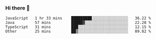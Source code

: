 ### Hi there 👋

<!--START_SECTION:waka-->

```text
JavaScript   1 hr 33 mins    █████████░░░░░░░░░░░░░░░░   36.22 %
Java         57 mins         █████▓░░░░░░░░░░░░░░░░░░░   22.28 %
TypeScript   31 mins         ███░░░░░░░░░░░░░░░░░░░░░░   12.15 %
Other        25 mins         ██▒░░░░░░░░░░░░░░░░░░░░░░   09.82 %
```

<!--END_SECTION:waka-->

<!--
**Jonas-VanHaeken/Jonas-VanHaeken** is a ✨ _special_ ✨ repository because its `README.md` (this file) appears on your GitHub profile.

Here are some ideas to get you started:

- 🔭 I’m currently working on ...
- 🌱 I’m currently learning ...
- 👯 I’m looking to collaborate on ...
- 🤔 I’m looking for help with ...
- 💬 Ask me about ...
- 📫 How to reach me: ...
- 😄 Pronouns: ...
- ⚡ Fun fact: ...
-->
